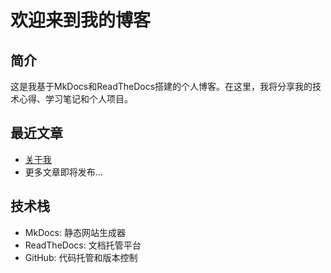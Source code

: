 # 欢迎来到我的博客

## 简介

这是我基于MkDocs和ReadTheDocs搭建的个人博客。在这里，我将分享我的技术心得、学习笔记和个人项目。

## 最近文章

- [关于我](about.md)
- 更多文章即将发布...

## 技术栈

- MkDocs: 静态网站生成器
- ReadTheDocs: 文档托管平台
- GitHub: 代码托管和版本控制